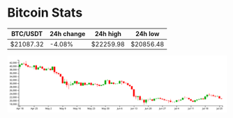# Bitcoin Stats

BTC/USDT|24h change|24h high|24h low|
|---|---|---|---|
|$21087.32|-4.08%|$22259.98|$20856.48|

<img src="./chart.svg">
